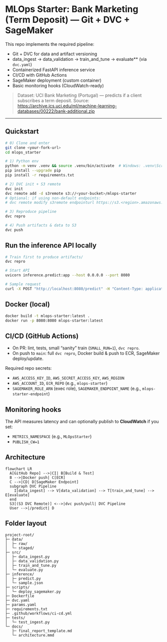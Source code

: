 # MLOps Starter: Bank Marketing (Term Deposit) — Git + DVC + SageMaker

This repo implements the required pipeline:
- Git + DVC for data and artifact versioning
- data_ingest → data_validation → train_and_tune → evaluate** (via `dvc.yaml`)
- Containerized FastAPI inference service
- CI/CD with GitHub Actions
- SageMaker deployment (custom container)
- Basic monitoring hooks (CloudWatch-ready)

> Dataset: UCI Bank Marketing (Portugal) — predicts if a client subscribes a term deposit.
> Source: https://archive.ics.uci.edu/ml/machine-learning-databases/00222/bank-additional.zip

---

## Quickstart

```bash
# 0) Clone and enter
git clone <your-fork-url>
cd mlops_starter

# 1) Python env
python -m venv .venv && source .venv/bin/activate  # Windows: .venv\Scripts\activate
pip install --upgrade pip
pip install -r requirements.txt

# 2) DVC init + S3 remote
dvc init
dvc remote add -d s3remote s3://<your-bucket>/mlops-starter
# Optional: if using non-default endpoints:
# dvc remote modify s3remote endpointurl https://s3.<region>.amazonaws.com

# 3) Reproduce pipeline
dvc repro

# 4) Push artifacts & data to S3
dvc push
```

## Run the inference API locally

```bash
# Train first to produce artifacts/
dvc repro

# Start API
uvicorn inference.predict:app --host 0.0.0.0 --port 8080

# Sample request
curl -X POST "http://localhost:8080/predict" -H "Content-Type: application/json" -d @inference/sample.json
```

## Docker (local)

```bash
docker build -t mlops-starter:latest .
docker run -p 8080:8080 mlops-starter:latest
```

## CI/CD (GitHub Actions)

- On PR: lint, tests, small “sanity” train (`SMALL_RUN=1`), `dvc repro`.
- On push to `main`: full `dvc repro`, Docker build & push to ECR, SageMaker deploy/update.

Required repo secrets:
- `AWS_ACCESS_KEY_ID`, `AWS_SECRET_ACCESS_KEY`, `AWS_REGION`
- `AWS_ACCOUNT_ID`, `ECR_REPO` (e.g., `mlops-starter`)
- `SAGEMAKER_ROLE_ARN` (exec role), `SAGEMAKER_ENDPOINT_NAME` (e.g., `mlops-starter-endpoint`)

## Monitoring hooks

The API measures latency and can optionally publish to **CloudWatch** if you set:
- `METRICS_NAMESPACE` (e.g., `MLOpsStarter`)
- `PUBLISH_CW=1`

## Architecture

```mermaid
flowchart LR
  A[GitHub Repo] -->|CI| B[Build & Test]
  B -->|Docker push| C[ECR]
  C -->|CD| D[SageMaker Endpoint]
  subgraph DVC Pipeline
    I[data_ingest] --> V[data_validation] --> T[train_and_tune] --> E[evaluate]
  end
  S3[(S3 DVC Remote)] <-->|dvc push/pull| DVC Pipeline
  User -->|/predict| D
```

## Folder layout
```
project-root/
├─ data/
│  ├─ raw/
│  └─ staged/
├─ src/
│  ├─ data_ingest.py
│  ├─ data_validation.py
│  ├─ train_and_tune.py
│  └─ evaluate.py
├─ inference/
│  ├─ predict.py
│  └─ sample.json
├─ scripts/
│  └─ deploy_sagemaker.py
├─ Dockerfile
├─ dvc.yaml
├─ params.yaml
├─ requirements.txt
├─ .github/workflows/ci-cd.yml
├─ tests/
│  └─ test_ingest.py
└─ docs/
   ├─ final_report_template.md
   └─ architecture.mmd
```
